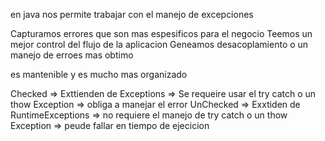 en java nos permite trabajar con el manejo de excepciones 

Capturamos errores que son mas espesificos para el negocio
Teemos un mejor control del flujo de la aplicacion
Geneamos desacoplamiento o un manejo de erroes mas obtimo 

es mantenible y es mucho mas organizado



Checked   => Exttienden  de Exceptions       => Se requeire usar el try catch o un thow Exception =>  obliga a manejar el error 
UnChecked  => Exxtiden de RuntimeExceptions   =>  no requiere el manejo de  try catch o un thow Exception => peude fallar en tiempo de ejecicion

